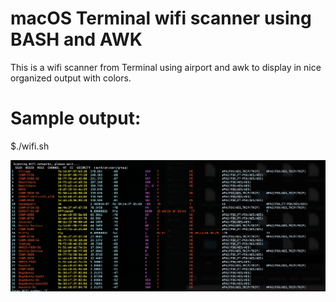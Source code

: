 # macOS Terminal wifi scanner using BASH and AWK

This is a wifi scanner from Terminal using airport and awk to display in nice organized output with colors.

# Sample output: 


$./wifi.sh




<img width="998" alt="dBi" src="https://github.com/nixpal/macOS-Terminal-wifi-scanner/blob/master/wiscanner.png">
